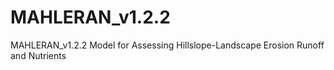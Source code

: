 # MAHLERAN_v1.2.2
 MAHLERAN_v1.2.2
Model for Assessing Hillslope-Landscape Erosion Runoff and Nutrients
